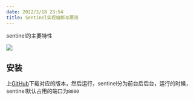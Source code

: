 ```yaml
---
date: 2022/2/18 23:54
title: Sentinel实现熔断与限流
---
```


sentinel的主要特性

![](https://picture.xcye.xyz/image-20220218235554264.png)



## 安装

上[GitHub](https://github.com/alibaba/Sentinel/releases)下载对应的版本，然后运行，sentinel分为前台后后台，运行的时候，sentinel默认占用的端口为`8080`

